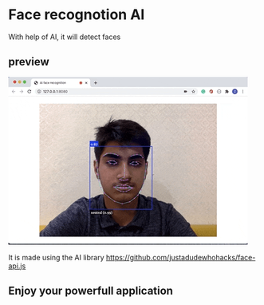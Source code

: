 # Face recognotion AI

With help of AI, it will detect faces

## preview

![demo](./demo-ai-small.gif)

It is made using the AI library <a href="https://github.com/justadudewhohacks/face-api.js">https://github.com/justadudewhohacks/face-api.js</a>

## Enjoy your powerfull application
